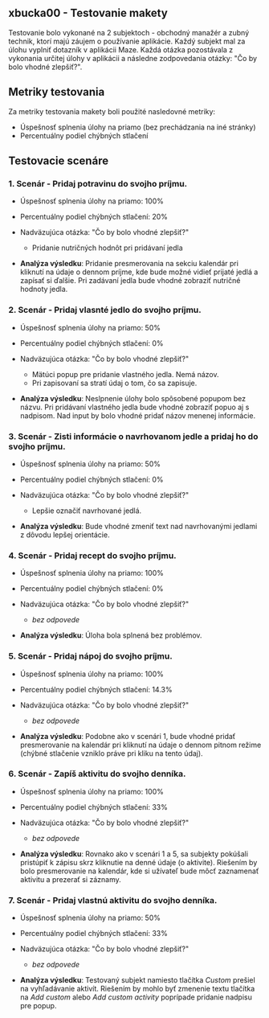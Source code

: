 ## xbucka00 - Testovanie makety

Testovanie bolo vykonané na 2 subjektoch - obchodný manažér a zubný technik, ktorí majú záujem o používanie aplikácie. Každý subjekt mal za úlohu vyplniť dotazník v aplikácii Maze. Každá otázka pozostávala z vykonania určitej úlohy v aplikácii a následne zodpovedania otázky: "Čo by bolo vhodné zlepšiť?".

## Metriky testovania

Za metriky testovania makety boli použité nasledovné metriky:

-   Úspešnosť splnenia úlohy na priamo (bez prechádzania na iné stránky)
-   Percentuálny podiel chýbných stlačení

## Testovacie scenáre

### 1. Scenár - Pridaj potravinu do svojho príjmu.

-   Úspešnosť splnenia úlohy na priamo: 100%
-   Percentuálny podiel chýbných stlačení: 20%
-   Nadväzujúca otázka: "Čo by bolo vhodné zlepšiť?"

    -   Pridanie nutričných hodnôt pri pridávaní jedla

-   **Analýza výsledku**: Pridanie presmerovania na sekciu kalendár pri kliknutí na údaje o dennom príjme, kde bude možné vidieť prijaté jedlá a zapísať si ďalšie. Pri zadávaní jedla bude vhodné zobraziť nutričné hodnoty jedla.

### 2. Scenár - Pridaj vlasnté jedlo do svojho príjmu.

-   Úspešnosť splnenia úlohy na priamo: 50%
-   Percentuálny podiel chýbných stlačení: 0%
-   Nadväzujúca otázka: "Čo by bolo vhodné zlepšiť?"

    -   Mätúci popup pre pridanie vlastného jedla. Nemá názov.
    -   Pri zapisovaní sa stratí údaj o tom, čo sa zapisuje.

-   **Analýza výsledku**: Neslpnenie úlohy bolo spôsobené popupom bez názvu. Pri pridávaní vlastného jedla bude vhodné zobraziť popuo aj s nadpisom. Nad input by bolo vhodné pridať názov menenej informácie.

### 3. Scenár - Zisti informácie o navrhovanom jedle a pridaj ho do svojho príjmu.

-   Úspešnosť splnenia úlohy na priamo: 50%
-   Percentuálny podiel chýbných stlačení: 0%
-   Nadväzujúca otázka: "Čo by bolo vhodné zlepšiť?"

    -   Lepšie označiť navrhované jedlá.

-   **Analýza výsledku**: Bude vhodné zmeniť text nad navrhovanými jedlami z dôvodu lepšej orientácie.

### 4. Scenár - Pridaj recept do svojho príjmu.

-   Úspešnosť splnenia úlohy na priamo: 100%
-   Percentuálny podiel chýbných stlačení: 0%
-   Nadväzujúca otázka: "Čo by bolo vhodné zlepšiť?"
    - *bez odpovede*

- **Analýza výsledku**: Úloha bola splnená bez problémov.

### 5. Scenár - Pridaj nápoj do svojho príjmu.

-  Úspešnosť splnenia úlohy na priamo: 100%
-  Percentuálny podiel chýbných stlačení: 14.3%
-   Nadväzujúca otázka: "Čo by bolo vhodné zlepšiť?"
    - *bez odpovede*

- **Analýza výsledku**: Podobne ako v scenári 1, bude vhodné pridať presmerovanie na kalendár pri kliknutí na údaje o dennom pitnom režime (chýbné stlačenie vzniklo práve pri kliku na tento údaj).

### 6. Scenár - Zapíš aktivitu do svojho denníka.

-   Úspešnosť splnenia úlohy na priamo: 100%
-   Percentuálny podiel chýbných stlačení: 33%
-   Nadväzujúca otázka: "Čo by bolo vhodné zlepšiť?"
    - *bez odpovede*

- **Analýza výsledku**: Rovnako ako v scenári 1 a 5, sa subjekty pokúšali pristúpiť k zápisu skrz kliknutie na denné údaje (o aktivite). Riešením by bolo presmerovanie na kalendár, kde si užívateľ bude môcť zaznamenať aktivitu a prezerať si záznamy.

### 7. Scenár - Pridaj vlastnú aktivitu do svojho denníka.

-   Úspešnosť splnenia úlohy na priamo: 50%
-   Percentuálny podiel chýbných stlačení: 33%
-   Nadväzujúca otázka: "Čo by bolo vhodné zlepšiť?"
    - *bez odpovede*

- **Analýza výsledku**: Testovaný subjekt namiesto tlačítka *Custom* prešiel na vyhľadávanie aktivít. Riešením by mohlo byť zmenenie textu tlačítka na *Add custom* alebo *Add custom activity* poprípade pridanie nadpisu pre popup.
